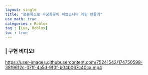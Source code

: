 ```yaml
---
layout: single
title: "로블록스로 무궁화꽃이 피었습니다 게임 만들기"
use_math: true
categories : Roblox
tag : [Lua, Roblox]
toc : true
---
```


### | 구현 비디오!
https://user-images.githubusercontent.com/75241542/174750598-38f9612c-07ff-4a5d-9f0f-b04b067c40ca.mp4

